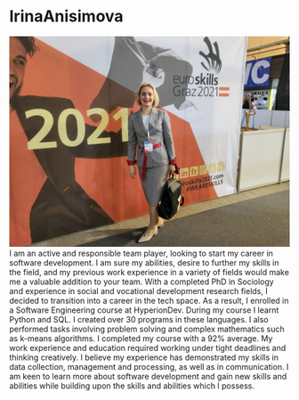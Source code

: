 # IrinaAnisimova
<picture>
 <source media="(prefers-color-scheme: dark)" srcset="https://github.com/IrinaAnisimova/IrinaAnisimova/blob/main/20210923_154401.jpg">
  <source media="(prefers-color-scheme: light)" srcset="https://github.com/IrinaAnisimova/IrinaAnisimova/blob/main/20210923_154401.jpg">
  <img alt="Shows an illustrated sun in light mode and a moon with stars in dark mode." src="https://github.com/IrinaAnisimova/IrinaAnisimova/blob/main/20210923_154401.jpg">
</picture>
I am an active and responsible team player, looking to start my career in software development. I am sure my abilities, desire to further my skills in the field, and my previous work experience in a variety of fields would make me a valuable addition to your team.
With a completed PhD in Sociology and experience in social and vocational development research fields, I decided to transition into a career in the tech space. As a result, I enrolled in a Software Engineering course at HyperionDev.
During my course I learnt Python and SQL. I created over 30 programs in these languages. I also performed tasks involving problem solving and complex mathematics such as k-means algorithms. I completed my course with a 92% average.
My work experience and education required working under tight deadlines and thinking creatively. I believe my experience has demonstrated my skills in data collection, management and processing, as well as in communication.
I am keen to learn more about software development and gain new skills and abilities while building upon the skills and abilities which I possess. 
